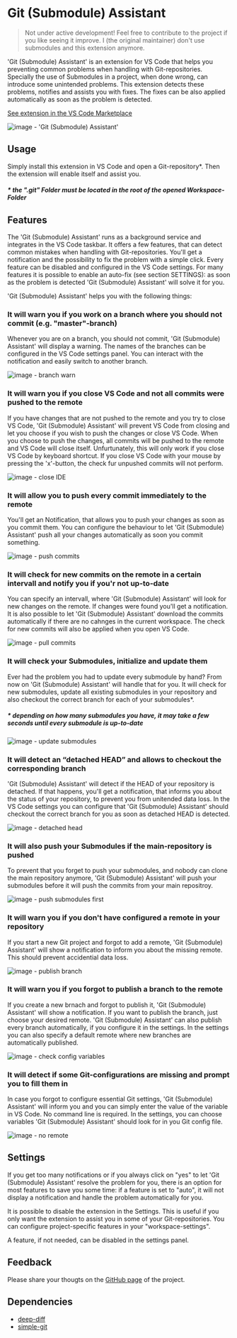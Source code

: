 # Git (Submodule) Assistant

> Not under active development! Feel free to contribute to the project if you like seeing it improve. I (the original maintainer) don't use submodules and this extension anymore.

'Git (Submodule) Assistant' is an extension for VS Code that helps you preventing common problems when handling with Git-repositories. Specially the use of Submodules in a project, when done wrong, can introduce some unintended problems. This extension detects these problems, notifies and assists you with fixes. The fixes can be also applied automatically as soon as the problem is detected.

[See extension in the VS Code Marketplace](https://marketplace.visualstudio.com/items?itemName=ivanhofer.git-assistant)

![image - 'Git (Submodule) Assistant'](https://raw.githubusercontent.com/ivanhofer/git-assistant/main/images/docs/git-assistant.png "image - 'Git (Submodule) Assistant'")

## Usage

Simply install this extension in VS Code and open a Git-repository\*. Then the extension will enable itself and assist you.

##### \* the ".git" Folder must be located in the root of the opened Workspace-Folder

## Features

The 'Git (Submodule) Assistant' runs as a background service and integrates in the VS Code taskbar. It offers a few features, that can detect common mistakes when handling with Git-repositories. You'll get a notification and the possibility to fix the problem with a simple click. Every feature can be disabled and configured in the VS Code settings. For many features it is possible to enable an auto-fix (see section SETTINGS): as soon as the problem is detected 'Git (Submodule) Assistant' will solve it for you.

'Git (Submodule) Assistant' helps you with the following things:

### It will warn you if you work on a branch where you should not commit (e.g. "master"-branch)

Whenever you are on a branch, you should not commit, 'Git (Submodule) Assistant' will display a warning. The names of the branches can be configured in the VS Code settings panel. You can interact with the notification and easily switch to another branch.

![image - branch warn](https://raw.githubusercontent.com/ivanhofer/git-assistant/main/images/docs/branch_warn.png 'image - branch warn')

### It will warn you if you close VS Code and not all commits were pushed to the remote

If you have changes that are not pushed to the remote and you try to close VS Code, 'Git (Submodule) Assistant' will prevent VS Code from closing and let you choose if you wish to push the changes or close VS Code. When you choose to push the changes, all commits will be pushed to the remote and VS Code will close itself. Unfurtunately, this will only work if you close VS Code by keyboard shortcut. If you close VS Code with your mouse by pressing the 'x'-button, the check fur unpushed commits will not perform.

![image - close IDE](https://raw.githubusercontent.com/ivanhofer/git-assistant/main/images/docs/close_ide.png 'image - close IDE')

### It will allow you to push every commit immediately to the remote

You'll get an Notification, that allows you to push your changes as soon as you commit them. You can configure the behaviour to let 'Git (Submodule) Assistant' push all your changes automatically as soon you commit something.

![image - push commits](https://raw.githubusercontent.com/ivanhofer/git-assistant/main/images/docs/push_commits.png 'image - push commits')

### It will check for new commits on the remote in a certain intervall and notify you if you'r not up-to-date

You can specify an intervall, where 'Git (Submodule) Assistant' will look for new changes on the remote. If changes were found you'll get a notification. It is also possible to let 'Git (Submodule) Assistant' download the commits automatically if there are no cahnges in the current workspace. The check for new commits will also be applied when you open VS Code.

![image - pull commits](https://raw.githubusercontent.com/ivanhofer/git-assistant/main/images/docs/pull_commits.png 'image - pull commits')

### It will check your Submodules, initialize and update them

Ever had the problem you had to update every submodule by hand? From now on 'Git (Submodule) Assistant' will handle that for you. It will check for new submodules, update all existing submodules in your repository and also checkout the correct branch for each of your submodules\*.

##### \* depending on how many submodules you have, it may take a few seconds until every submodule is up-to-date

![image - update submodules](https://raw.githubusercontent.com/ivanhofer/git-assistant/main/images/docs/update_submodules.png 'image - update submodules')

### It will detect an “detached HEAD” and allows to checkout the corresponding branch

'Git (Submodule) Assistant' will detect if the HEAD of your repository is detached. If that happens, you'll get a notification, that informs you about the status of your repository, to prevent you from unitended data loss. In the VS Code settings you can configure that 'Git (Submodule) Assistant' should checkout the correct branch for you as soon as detached HEAD is detected.

![image - detached head](https://raw.githubusercontent.com/ivanhofer/git-assistant/main/images/docs/detached_head.png 'image - push submodules first')

### It will also push your Submodules if the main-repository is pushed

To prevent that you forget to push your submodules, and nobody can clone the main repository anymore, 'Git (Submodule) Assistant' will push your submodules before it will push the commits from your main repositroy.

![image - push submodules first](https://raw.githubusercontent.com/ivanhofer/git-assistant/main/images/docs/push_submodules_first.png 'image - detached head')

### It will warn you if you don't have configured a remote in your repository

If you start a new Git project and forgot to add a remote, 'Git (Submodule) Assistant' will show a notification to inform you about the missing remote. This should prevent accidential data loss.

![image - publish branch](https://raw.githubusercontent.com/ivanhofer/git-assistant/main/images/docs/no_remote.png 'image - no remote')

### It will warn you if you forgot to publish a branch to the remote

If you create a new brnach and forgot to publish it, 'Git (Submodule) Assistant' will show a notification. If you want to publish the branch, just choose your desired remote. 'Git (Submodule) Assistant' can also publish every branch automatically, if you configure it in the settings. In the settings you can also specify a default remote where new branches are automatically published.

![image - check config variables](https://raw.githubusercontent.com/ivanhofer/git-assistant/main/images/docs/publish_branch.png 'image - publish branch')

### It will detect if some Git-configurations are missing and prompt you to fill them in

In case you forgot to configure essential Git settings, 'Git (Submodule) Assistant' will inform you and you can simply enter the value of the variable in VS Code. No command line is required. In the settings, you can choose variables 'Git (Submodule) Assistant' should look for in you Git config file.

![image - no remote](https://raw.githubusercontent.com/ivanhofer/git-assistant/main/images/docs/check_config_variables.png 'image - check config variables')

## Settings

If you get too many notifications or if you always click on "yes" to let 'Git (Submodule) Assistant' resolve the problem for you, there is an option for most features to save you some time: if a feature is set to "auto", it will not display a notification and handle the problem automatically for you.

It is possible to disable the extension in the Settings. This is useful if you only want the extension to assist you in some of your Git-repositories. You can configure project-specific features in your "workspace-settings".

A feature, if not needed, can be disabled in the settings panel.

## Feedback

Please share your thougts on the [GitHub page](https://github.com/ivanhofer/git-assistant) of the project.

## Dependencies

-  [deep-diff](https://github.com/flitbit/diff)
-  [simple-git](https://github.com/steveukx/git-js)
